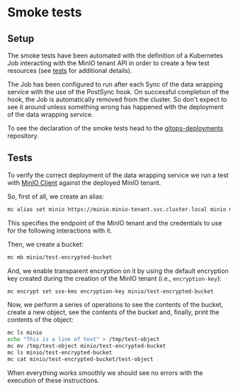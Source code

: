 # Smoke tests

## Setup

The smoke tests have been automated with the definition of a Kubernetes Job
interacting with the MinIO tenant API in order to create a few test resources
(see [tests](#tests) for additional details).

The Job has been configured to run after each Sync of the data wrapping
service with the use of the PostSync hook. On successful completion of the
hook, the Job is automatically removed from the cluster. So don't expect to see
it around unless something wrong has happened with the deployment of the
data wrapping service.

To see the declaration of the smoke tests head to the
[gitops-deployments](https://github.com/glaciation-heu/gitops-deployments/tree/main/integration/apps/kernel/manual/minio-sse-smoke-tests.yaml)
repository.

## Tests

To verify the correct deployment of the data wrapping service we run a test
with [MinIO Client](https://min.io/docs/minio/linux/reference/minio-mc.html)
against the deployed MinIO tenant.

So, first of all, we create an alias:

```bash
mc alias set minio https://minio.minio-tenant.svc.cluster.local minio minio123
```

This specifies the endpoint of the MinIO tenant and the credentials to use for
the following interactions with it.

Then, we create a bucket:

```bash
mc mb minio/test-encrypted-bucket
```

And, we enable transparent encryption on it by using the default encryption key
created during the creation of the MinIO tenant (i.e., `encryption-key`):

```bash
mc encrypt set sse-kms encryption-key minio/test-encrypted-bucket
```

Now, we perform a series of operations to see the contents of the bucket,
create a new object, see the contents of the bucket and, finally, print the
contents of the object:

```bash
mc ls minio
echo "This is a line of text" > /tmp/test-object
mc mv /tmp/test-object minio/test-encrypted-bucket
mc ls minio/test-encrypted-bucket
mc cat minio/test-encrypted-bucket/test-object
```

When everything works smoothly we should see no errors with the execution of
these instructions.
